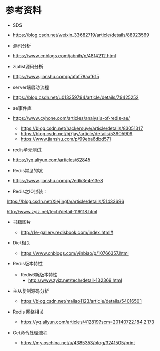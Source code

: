 # 参考资料

- SDS
  
-   https://blog.csdn.net/weixin_33682719/article/details/88923569 
  
- 源码分析
  
- https://www.cnblogs.com/jabnih/p/4814212.html
  
- ziplist源码分析
  
-  https://www.jianshu.com/p/afaf78aaf615 
  
- server端启动流程
  
- https://blog.csdn.net/u013359794/article/details/79425252 
  
- ae事件库
  
- <https://www.cyhone.com/articles/analysis-of-redis-ae/>
  
  -  https://blog.csdn.net/hackersuye/article/details/83051317
  -   https://blog.csdn.net/hj7jay/article/details/53905909 
  -  https://www.jianshu.com/p/99eba6dbd571
  
- redis单元测试
  
- https://yq.aliyun.com/articles/62845 
  
- Redis常见的坑
  
- https://www.jianshu.com/p/7edb3e4e13e8
  
- Redis之IO封装：

​			https://blog.csdn.net/Xiejingfa/article/details/51433696

​			http://www.zyiz.net/tech/detail-119118.html

- 书籍图片
  - <http://1e-gallery.redisbook.com/index.html#> 
- Dict相关
  - <https://www.cnblogs.com/yinbiao/p/10766357.html> 
- Redis版本特性
  - Redis6新版本特性
    - http://www.zyiz.net/tech/detail-132369.html
- 主从复制源码分析
  - https://blog.csdn.net/maliao1123/article/details/54016501
- Redis 网络相关
  -  https://yq.aliyun.com/articles/412819?scm=20140722.184.2.173 

- Get命令处理流程
  -  https://my.oschina.net/u/4385353/blog/3241505/print 